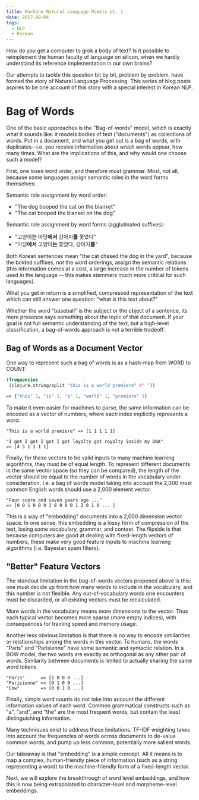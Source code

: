 ```yaml
---
title: Machine Natural Language Models pt. 1
date: 2017-09-04
tags:
  - NLP
  - Korean
---
```


How do you get a computer to grok a body of text? Is it possible to
reimplement the human faculty of language on silicon, when we hardly
understand its reference implementation in our own brains?

Our attempts to tackle this question bit by bit, problem by problem,
have formed the story of Natural Language Processing. This series of
blog posts aspires to be one account of this story with a special
interest in Korean NLP.

# Bag of Words

One of the basic approaches is the "Bag-of-words" model, which is
exactly what it sounds like: it models bodies of text ("documents") as
collections of words. Put in a document, and what you get out is a bag
of words, with duplicates--i.e. you receive information about *which*
words appear, how many times. What are the implications of this, and
why would one choose such a model?

First, one loses word order, and therefore *most* grammar. Most, not
all, because some languages assign semantic roles in the word forms
themselves:

Semantic role assignment by word order:
  - "The dog booped the cat on the blanket"
  - "The cat booped the blanket on the dog"

Semantic role assignment by word forms (agglutinated suffixes):
  - "고양이**는** 마당**에서** 강아지**를** 쫓았다"
  - "마당**에서** 고양이**는** 쫓았다, 강아지**를**"

Both Korean sentences mean "the cat chased the dog in the yard",
because the bolded suffixes, *not* the word orderings, assign the
semantic relations (this information comes at a cost, a large increase
in the number of tokens used in the language -- this makes stemmers
much more critical for such languages).

What you get in return is a simplified, compressed representation of
the text which can still answer one question: "what is this text
about?"

Whether the word "baseball" is the subject or the object of a
sentence, its mere presence says something about the topic of that
document. If your goal is not full semantic understanding of the text,
but a high-level classification, a bag-of-words approach is not a
terrible tradeoff.

## Bag of Words as a Document Vector

One way to represent such a bag of words is as a hash-map from WORD to COUNT:

```clojure
(frequencies
 (clojure.string/split "this is a world premiere" #" "))

=> {"this" 1, "is" 1, "a" 1, "world" 1, "premiere" 1}
```

To make it even easier for machines to parse, the same information can
be encoded as a vector of numbers, where each index implicitly
represents a word.

```text
"This is a world premiere" => [1 1 1 1 1]
```

```text
"I got I got I got I got loyalty got royalty inside my DNA"
=> [4 5 1 1 1 1]
```

Finally, for these vectors to be valid inputs to many machine learning
algorithms, they must be of equal length. To represent different
documents in the same vector space (so they can be compared), the
length of the vector should be equal to the number of words in the
vocabulary under consideration.  I.e. a bag of words model taking into
account the 2,000 most common English words should use a 2,000 element
vector.

```text
"Four score and seven years ago ..."
=> [0 0 1 0 0 0 3 8 9 0 0 1 2 0 1 0 ... ]
```

This is a way of "embedding" documents into a 2,000 dimension vector
space. In one sense, this embedding is a lossy form of compression of
the text, losing some vocabulary, grammar, and context. The flipside
is that because computers are good at dealing with fixed-length
vectors of numbers, these make very good feature inputs to machine
learning algorithms (i.e. Bayesian spam filters).

## "Better" Feature Vectors

The standout limitation in the bag-of-words vectors proposed above is
this: one must decide up front how many words to include in the
vocabulary, and this number is not flexible. Any out-of-vocabulary
words one encounters must be discarded, or all existing vectors must
be recalculated.

More words in the vocabulary means more dimensions to the vector. Thus
each typical vector becomes more sparse (more empty indices), with
consequences for training speed and memory usage.

Another less obvious limitation is that there is no way to encode
similarities or relationships among the words in this vector. To
humans, the words "Paris" and "Parisienne" have some semantic and
syntactic relation. In a BOW model, the two words are exactly as
orthogonal as any other pair of words. Similarity between documents is
limited to actually sharing the same word tokens.

```text
"Paris"      => [1 0 0 0 ...]
"Parisienne" => [0 1 0 0 ...]
"Cow"        => [0 0 1 0 ...]
```

Finally, simple word counts do not take into account the different
information values of each word. Common grammatical constructs such as
"a", "and", and "the" are the most frequent words, but contain the
least distinguishing information.

Many techniques exist to address these limitations. TF-IDF weighting
takes into account the frequencies of words across documents to
de-value common words, and pump up less common, potentially more
salient words.

Our takeaway is that "embedding" is a simple concept. All it means is
to map a complex, human-friendly piece of information (such as a
string representing a word) to the machine-friendly form of a
fixed-length vector.

Next, we will explore the breakthrough of word level embeddings, and how this
is now being extrapolated to character-level and morpheme-level embeddings.

<!-- # The Elegance of Word Embeddings -->

<!-- ## Morpheme based representations -->

<!-- ## Character-level representations -->
